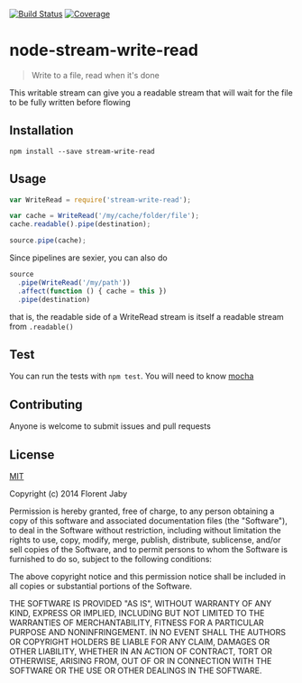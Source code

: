 [![Build Status][travis-image]][travis-url] [![Coverage][coveralls-image]][coveralls-url]

node-stream-write-read
==================

> Write to a file, read when it's done

This writable stream can give you a readable stream that will wait
for the file to be fully written before flowing

Installation
------------

    npm install --save stream-write-read

Usage
-----

```javascript
var WriteRead = require('stream-write-read');

var cache = WriteRead('/my/cache/folder/file');
cache.readable().pipe(destination);

source.pipe(cache);
```

Since pipelines are sexier, you can also do

```javascript
source
  .pipe(WriteRead('/my/path'))
  .affect(function () { cache = this })
  .pipe(destination)
```

that is, the readable side of a WriteRead stream is itself a readable
stream from `.readable()`

Test
----

You can run the tests with `npm test`. You will need to know [mocha][mocha-url]

Contributing
------------

Anyone is welcome to submit issues and pull requests


License
-------

[MIT](http://opensource.org/licenses/MIT)

Copyright (c) 2014 Florent Jaby

Permission is hereby granted, free of charge, to any person obtaining a copy of this software and associated documentation files (the "Software"), to deal in the Software without restriction, including without limitation the rights to use, copy, modify, merge, publish, distribute, sublicense, and/or sell copies of the Software, and to permit persons to whom the Software is furnished to do so, subject to the following conditions:

The above copyright notice and this permission notice shall be included in all copies or substantial portions of the Software.

THE SOFTWARE IS PROVIDED "AS IS", WITHOUT WARRANTY OF ANY KIND, EXPRESS OR IMPLIED, INCLUDING BUT NOT LIMITED TO THE WARRANTIES OF MERCHANTABILITY, FITNESS FOR A PARTICULAR PURPOSE AND NONINFRINGEMENT. IN NO EVENT SHALL THE AUTHORS OR COPYRIGHT HOLDERS BE LIABLE FOR ANY CLAIM, DAMAGES OR OTHER LIABILITY, WHETHER IN AN ACTION OF CONTRACT, TORT OR OTHERWISE, ARISING FROM, OUT OF OR IN CONNECTION WITH THE SOFTWARE OR THE USE OR OTHER DEALINGS IN THE SOFTWARE.


[travis-image]: http://img.shields.io/travis/Floby/node-stream-write-read/master.svg?style=flat
[travis-url]: https://travis-ci.org/Floby/node-stream-write-read
[coveralls-image]: http://img.shields.io/coveralls/Floby/node-stream-write-read/master.svg?style=flat
[coveralls-url]: https://coveralls.io/r/Floby/node-stream-write-read
[mocha-url]: https://github.com/visionmedia/mocha


